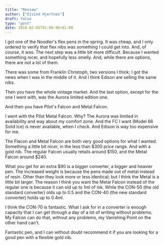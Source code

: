 ```yaml
---
title: "Review"
author: ["Eivind Hjertnes"]
draft: false
type: "post"
date: 2018-02-05T01:00:00+01:00
---
```


I got one of the Noodler's flex pens in the spring. It was cheap, and I
only ordered to verify that flex nibs was something I could get into.
And, of course, it was. The next step was a little bit more difficult.
Because I wanted something nicer, and hopefully less smelly. And, while
there are options, there are not a lot of them.

There was some from Franklin Christoph, two versions I think; I got the
news when I was in the middle of it. And I think Edison are selling the
same nibs.

Then you have the whole vintage market. And the last option, except for
the one I went with, was the Aurora limited edition one.

And then you have Pilot's Falcon and Metal Falcon.

I went with the Pilot Metal Falcon. Why? The Aurora was limited in
availability and way about my comfort zone. And the FC I want (Model 66
Solid Ice) is never available, when I check. And Edison is way too
expensive for me.

The Flacon and Metal Falcon are both very good options for what I
wanted. Something a little bit nicer, in the less than $300 price range.
And with a gold nib. The regular Falcon usually retails around $150, and
the Metal Falcon around $240.

What you get for an extra $90 is a bigger converter, a bigger and
heavier pen. The increased weight is because the pens made out of metal
instead of resin. Other than they look more or less identical; but I
think the Metal is a little bit larger. The reason I think you want the
Metal Falcon instead of the regular one is because it can old up to 1ml
of ink. While the CON-50 (the old standard converter) olds up to 0.5 and
the CON-40 (the new standard converter) holds up to 0.4ml.

I think the CON-70 is fantastic. What I ask for in a converter is enough
capacity that I can get through a day of a lot of writing without
problems. My Falcon can do that, without any problems, my Vanishing
Point on the other hand can't.

Fantastic pen, and I can without doubt recommend it if you are looking
for a good pen with a flexible gold nib.
